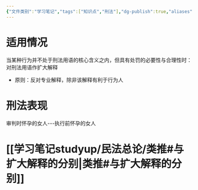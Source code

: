 ```yaml
---
{"文件类别":"学习笔记","tags":["知识点","刑法"],"dg-publish":true,"aliases":["扩大解释"],"permalink":"/学习笔记studyup/刑总/扩张解释/","dgPassFrontmatter":true,"created":"2024-10-30T11:49:22.143+08:00","updated":"2024-11-19T14:18:37.813+08:00"}
---
```


# 适用情况
当某种行为并不处于刑法用语的核心含义之内，但具有处罚的必要性与合理性时：对刑法用语作扩大解释
- 原则：反对专业解释，除非该解释有利于行为人
# 刑法表现
审判时怀孕的女人---执行前怀孕的女人
# [[学习笔记studyup/民法总论/类推#与扩大解释的分别\|类推#与扩大解释的分别]]